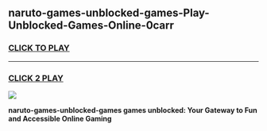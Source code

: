 
## naruto-games-unblocked-games-Play-Unblocked-Games-Online-0carr
<h3>
<a href="https://premium76.site?title=naruto-games-unblocked-games&ref=24A">CLICK TO PLAY</a></h3>
<hr>

<h3>
<a href="https://premium76.site?title=naruto-games-unblocked-games&ref=24A">CLICK 2 PLAY</a>
  
</h3>

<a href="https://premium76.site?title=naruto-games-unblocked-games&ref=24A"><img src="https://clearcache.store/games.png"></a>


**naruto-games-unblocked-games games unblocked: Your Gateway to Fun and Accessible Online Gaming**
